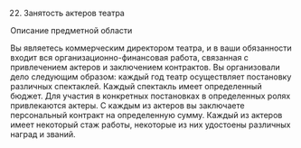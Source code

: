 22. Занятость актеров театра

Описание предметной области

Вы являетесь коммерческим директором театра, и в ваши обязанности входит вся организационно-финансовая работа, связанная с привлечением актеров и заключением контрактов. Вы организовали дело следующим образом: каждый год театр осуществляет постановку различных спектаклей. Каждый спектакль имеет определенный бюджет. Для участия в конкретных постановках в определенных ролях привлекаются актеры. С каждым из актеров вы заключаете персональный контракт на определенную сумму. Каждый из актеров имеет некоторый стаж работы, некоторые из них удостоены различных наград и званий.
